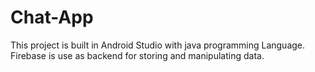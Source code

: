 # Chat-App

This project is built in Android Studio with java programming Language. 
Firebase is use as backend for storing and manipulating data.
